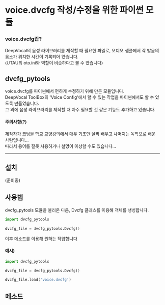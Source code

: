 # voice.dvcfg 작성/수정을 위한 파이썬 모듈
### voice.dvcfg란?   
DeepVocal의 음성 라이브러리를 제작할 때 필요한 파일로, 오디오 샘플에서 각 발음의 음소가 위치한 시간이 기록되어 있습니다.   
(UTAU의 oto.ini와 역할이 비슷하다고 볼 수 있습니다)
   
## dvcfg_pytools   
voice.dvcfg를 파이썬에서 편하게 수정하기 위해 만든 모듈입니다.   
DeepVocal ToolBox의 'Voice Config'에서 할 수 있는 작업을 파이썬에서도 할 수 있도록 만들었습니다.   
그 외에 음성 라이브러리를 제작할 때 자주 필요할 것 같은 기능도 추가하고 있습니다.   
   
#### 주의사항(?)     
제작자가 코딩을 학교 교양강의에서 매우 기초만 살짝 배우고 나머지는 독학으로 배운 사람입니다...   
따라서 용어를 잘못 사용하거나 설명이 이상할 수도 있습니다...
- - -
## 설치
(준비중)
## 사용법   
dvcfg_pytools 모듈을 불러온 다음, Dvcfg 클래스를 이용해 객체를 생성합니다.
```Python
import dvcfg_pytools   
   
dvcfg_file = dvcfg_pytools.Dvcfg()
```   
이후 메소드를 이용해 원하는 작업합니다
#### 예시)
```Python
import dvcfg_pytools   
   
dvcfg_file = dvcfg_pytools.Dvcfg()
   
dvcfg_file.load('voice.dvcfg')

```   
## 메소드
